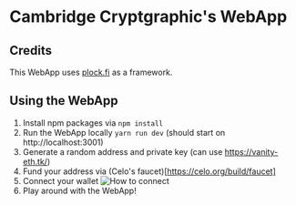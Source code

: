# Cambridge Cryptgraphic's WebApp

## Credits

This WebApp uses [plock.fi](https://github.com/AlexBHarley/plock.fi) as a framework.

## Using the WebApp

1. Install npm packages via `npm install`
2. Run the WebApp locally `yarn run dev` (should start on http://localhost:3001)
3. Generate a random address and private key (can use https://vanity-eth.tk/)
4. Fund your address via (Celo's faucet)[https://celo.org/build/faucet]
5. Connect your wallet
![How to connect](connecting.png)
6. Play around with the WebApp!
